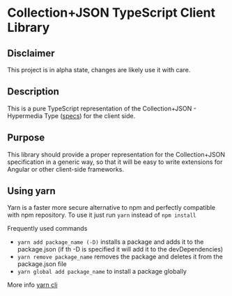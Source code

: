 Collection+JSON TypeScript Client Library
=========================================

Disclaimer
---
This project is in alpha state, changes are likely use it with care.

Description
---
This is a pure TypeScript representation of the Collection+JSON - Hypermedia Type ([specs](https://github.com/collection-json/spec)) for the client side.

Purpose
---
This library should provide a proper representation for the Collection+JSON specification in a generic way, so that it will be easy to write extensions for Angular or other client-side frameworks.

Using yarn
---

Yarn is a faster more secure alternative to npm and perfectly compatible with npm repository.
To use it just run `yarn` instead of `npm install`

Frequently used commands
- `yarn add package_name (-D)` installs a package and adds it to the package.json (if th   -D is specified it will add it to the devDependencies)
- `yarn remove package_name` removes the package and deletes it from the package.json file
- `yarn global add package_name` to install a package globally

More info [yarn cli](https://yarnpkg.com/en/docs/cli/)

